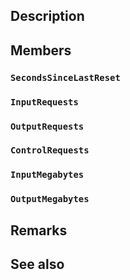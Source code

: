 ## Description

## Members

### `SecondsSinceLastReset`

### `InputRequests`

### `OutputRequests`

### `ControlRequests`

### `InputMegabytes`

### `OutputMegabytes`

## Remarks

## See also